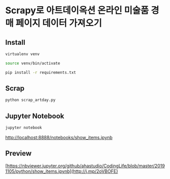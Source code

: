 # Scrapy로 아트데이옥션 온라인 미술품 경매 페이지 데이터 가져오기

## Install

```bash
virtualenv venv

source venv/bin/activate

pip install -r requirements.txt
```

## Scrap

```bash
python scrap_artday.py
```

## Jupyter Notebook

```bash
jupyter notebook
```

<http://localhost:8888/notebooks/show_items.ipynb>

## Preview

[https://nbviewer.jupyter.org/github/ahastudio/CodingLife/blob/master/20191105/python/show_items.ipynb](http://j.mp/2oVBOFE)
